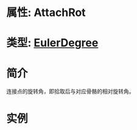 # 属性: AttachRot
# 类型: [EulerDegree](../../EulerDegree.md)
# 简介
<!-- START ShortDesc -->
连接点的旋转角，即拾取后与对应骨骼的相对旋转角。
<!-- END ShortDesc -->


<!-- START Desc -->

<!-- END Desc -->

# 实例
<!-- START SAMPLE -->

<!-- END SAMPLE -->

		 